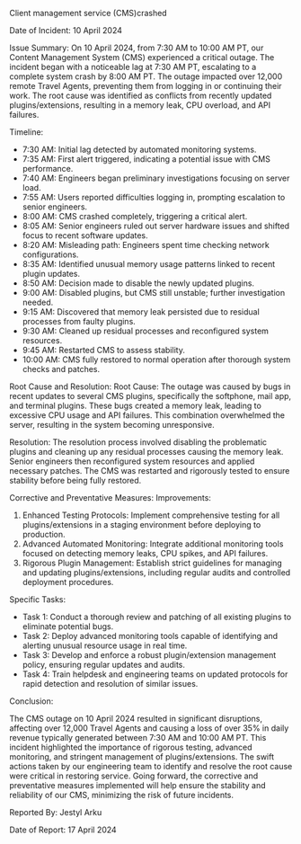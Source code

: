 Client management service (CMS)crashed

Date of Incident: 10 April 2024

Issue Summary:
On 10 April 2024, from 7:30 AM to 10:00 AM PT, our Content Management System (CMS) experienced a critical outage. The incident began with a noticeable lag at 7:30 AM PT, escalating to a complete system crash by 8:00 AM PT. The outage impacted over 12,000 remote Travel Agents, preventing them from logging in or continuing their work. The root cause was identified as conflicts from recently updated plugins/extensions, resulting in a memory leak, CPU overload, and API failures.

Timeline:
- 7:30 AM: Initial lag detected by automated monitoring systems.
- 7:35 AM: First alert triggered, indicating a potential issue with CMS performance.
- 7:40 AM: Engineers began preliminary investigations focusing on server load.
- 7:55 AM: Users reported difficulties logging in, prompting escalation to senior engineers.
- 8:00 AM: CMS crashed completely, triggering a critical alert.
- 8:05 AM: Senior engineers ruled out server hardware issues and shifted focus to recent software updates.
- 8:20 AM: Misleading path: Engineers spent time checking network configurations.
- 8:35 AM: Identified unusual memory usage patterns linked to recent plugin updates.
- 8:50 AM: Decision made to disable the newly updated plugins.
- 9:00 AM: Disabled plugins, but CMS still unstable; further investigation needed.
- 9:15 AM: Discovered that memory leak persisted due to residual processes from faulty plugins.
- 9:30 AM: Cleaned up residual processes and reconfigured system resources.
- 9:45 AM: Restarted CMS to assess stability.
- 10:00 AM: CMS fully restored to normal operation after thorough system checks and patches.

Root Cause and Resolution:
Root Cause:
The outage was caused by bugs in recent updates to several CMS plugins, specifically the softphone, mail app, and terminal plugins. These bugs created a memory leak, leading to excessive CPU usage and API failures. This combination overwhelmed the server, resulting in the system becoming unresponsive.

Resolution:
The resolution process involved disabling the problematic plugins and cleaning up any residual processes causing the memory leak. Senior engineers then reconfigured system resources and applied necessary patches. The CMS was restarted and rigorously tested to ensure stability before being fully restored.



Corrective and Preventative Measures:
Improvements:
1. Enhanced Testing Protocols: Implement comprehensive testing for all plugins/extensions in a staging environment before deploying to production.
2. Advanced Automated Monitoring: Integrate additional monitoring tools focused on detecting memory leaks, CPU spikes, and API failures.
3. Rigorous Plugin Management: Establish strict guidelines for managing and updating plugins/extensions, including regular audits and controlled deployment procedures.

Specific Tasks:
- Task 1: Conduct a thorough review and patching of all existing plugins to eliminate potential bugs.
- Task 2: Deploy advanced monitoring tools capable of identifying and alerting unusual resource usage in real time.
- Task 3: Develop and enforce a robust plugin/extension management policy, ensuring regular updates and audits.
- Task 4: Train helpdesk and engineering teams on updated protocols for rapid detection and resolution of similar issues.

Conclusion:

The CMS outage on 10 April 2024 resulted in significant disruptions, affecting over 12,000 Travel Agents and causing a loss of over 35% in daily revenue typically generated between 7:30 AM and 10:00 AM PT. This incident highlighted the importance of rigorous testing, advanced monitoring, and stringent management of plugins/extensions. The swift actions taken by our engineering team to identify and resolve the root cause were critical in restoring service. Going forward, the corrective and preventative measures implemented will help ensure the stability and reliability of our CMS, minimizing the risk of future incidents.

Reported By: Jestyl Arku

Date of Report: 17 April 2024
